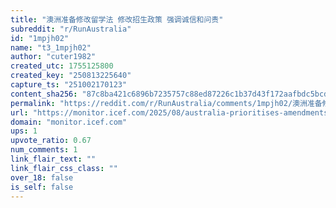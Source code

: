 ```yaml
---
title: "澳洲准备修改留学法 修改招生政策 强调诚信和问责"
subreddit: "r/RunAustralia"
id: "1mpjh02"
name: "t3_1mpjh02"
author: "cuter1982"
created_utc: 1755125800
created_key: "250813225640"
capture_ts: "251002170123"
content_sha256: "87c8ba421c6896b7235757c88ed87226c1b37d43f172aafbdc5bcdad5a5150aa"
permalink: "https://reddit.com/r/RunAustralia/comments/1mpjh02/澳洲准备修改留学法_修改招生政策_强调诚信和问责/"
url: "https://monitor.icef.com/2025/08/australia-prioritises-amendments-to-esos-act-in-legislative-agenda/"
domain: "monitor.icef.com"
ups: 1
upvote_ratio: 0.67
num_comments: 1
link_flair_text: ""
link_flair_css_class: ""
over_18: false
is_self: false
---
```


